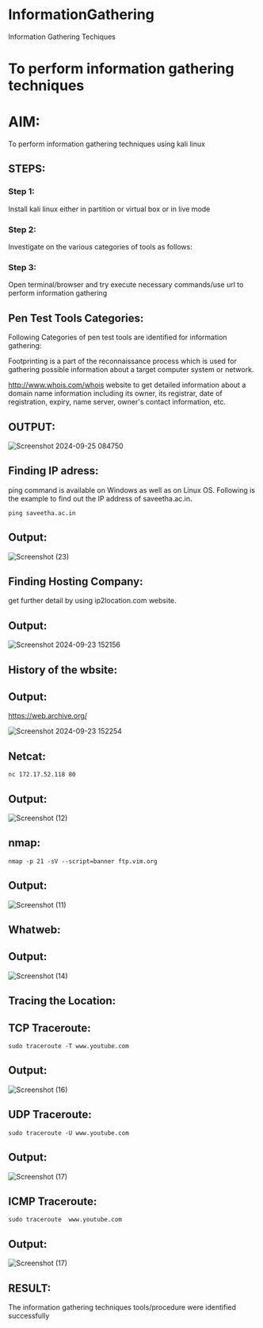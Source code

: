 # InformationGathering
Information Gathering Techiques

# To perform information gathering techniques

# AIM:

To perform information gathering techniques using kali linux 

## STEPS:

### Step 1:

Install kali linux either in partition or virtual box or in live mode

### Step 2:

Investigate on the various categories of tools as follows:

### Step 3:
Open terminal/browser and try execute necessary commands/use url to perform information gathering
## Pen Test Tools Categories:
Following Categories of pen test tools are identified for information gathering:

Footprinting is a part of the reconnaissance process which is used for gathering possible information about a target computer system or network.

http://www.whois.com/whois website to get detailed information about a domain name information including its owner, its registrar, date of registration, expiry, name server, owner's contact information, etc.


## OUTPUT:
![Screenshot 2024-09-25 084750](https://github.com/user-attachments/assets/467531ad-15f3-41d5-ad2f-e854867e657c)

## Finding IP adress:
ping command is available on Windows as well as on Linux OS. Following is the example to find out the IP address of saveetha.ac.in.
```
ping saveetha.ac.in
```
## Output:
![Screenshot (23)](https://github.com/user-attachments/assets/b7a8269c-3fbf-490c-a3e0-e14bb9ac8b6c)

## Finding Hosting Company:
get further detail by using ip2location.com website.

## Output:
![Screenshot 2024-09-23 152156](https://github.com/user-attachments/assets/eed68598-9032-4b5b-a82b-d3da1d4452b4)

## History of the wbsite:
## Output:
https://web.archive.org/

![Screenshot 2024-09-23 152254](https://github.com/user-attachments/assets/b03729ca-85d4-4f69-bee8-d4180461184f)


## Netcat:
```
nc 172.17.52.118 80
```
## Output:
![Screenshot (12)](https://github.com/user-attachments/assets/945b291e-cdb7-44ac-b332-a5f8977fb8b2)

## nmap:
```
nmap -p 21 -sV --script=banner ftp.vim.org
```
## Output:
![Screenshot (11)](https://github.com/user-attachments/assets/efada7ba-aca5-46ae-bdc2-896804116dbe)

## Whatweb:

## Output:
![Screenshot (14)](https://github.com/user-attachments/assets/29ff1497-7aa4-47d2-823f-36e92a718157)


## Tracing the Location:
## TCP Traceroute:
```
sudo traceroute -T www.youtube.com
```
## Output:
![Screenshot (16)](https://github.com/user-attachments/assets/65ca1b44-362f-4a24-8dae-064710c677eb)

## UDP Traceroute:
```
sudo traceroute -U www.youtube.com
```
## Output:
![Screenshot (17)](https://github.com/user-attachments/assets/8f8be086-abc0-4747-b8ee-1dc891b607fe)

## ICMP Traceroute:
```
sudo traceroute  www.youtube.com
```
## Output:
![Screenshot (17)](https://github.com/user-attachments/assets/38f320b2-39cb-4a18-b90c-6923652c1b1a)




## RESULT:
The information gathering techniques tools/procedure were  identified successfully
